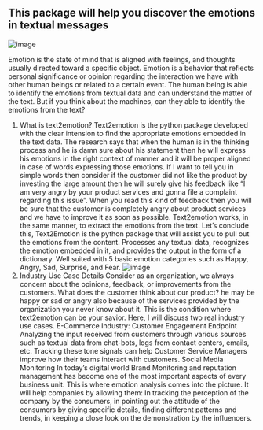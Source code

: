 ## This package will help you discover the emotions in textual messages

![image](https://user-images.githubusercontent.com/40633817/124376316-16d9b800-dcc4-11eb-8635-2239011fed16.png)


Emotion is the state of mind that is aligned with feelings, and thoughts usually directed toward a specific object. Emotion is a behavior that reflects personal significance or opinion regarding the interaction we have with other human beings or related to a certain event. The human being is able to identify the emotions from textual data and can understand the matter of the text. But if you think about the machines, can they able to identify the emotions from the text?

1. What is text2emotion?
Text2emotion is the python package developed with the clear intension to find the appropriate emotions embedded in the text data. The research says that when the human is in the thinking process and he is damn sure about his statement then he will express his emotions in the right context of manner and it will be proper aligned in case of words expressing those emotions.
If I want to tell you in simple words then consider if the customer did not like the product by investing the large amount then he will surely give his feedback like “I am very angry by your product services and gonna file a complaint regarding this issue”. When you read this kind of feedback then you will be sure that the customer is completely angry about product services and we have to improve it as soon as possible. Text2emotion works, in the same manner, to extract the emotions from the text.
Let’s conclude this, Text2Emotion is the python package that will assist you to pull out the emotions from the content.
Processes any textual data, recognizes the emotion embedded in it, and provides the output in the form of a dictionary.
Well suited with 5 basic emotion categories such as Happy, Angry, Sad, Surprise, and Fear.
![image](https://user-images.githubusercontent.com/40633817/124376287-d7ab6700-dcc3-11eb-83c9-8132adf79f79.png)
3. Industry Use Case Details
Consider as an organization, we always concern about the opinions, feedback, or improvements from the customers. What does the customer think about our product? he may be happy or sad or angry also because of the services provided by the organization you never know about it. This is the condition where text2emotion can be your savior. Here, I will discuss two real industry use cases.
E-Commerce Industry: Customer Engagement Endpoint
Analyzing the input received from customers through various sources such as textual data from chat-bots, logs from contact centers, emails, etc. Tracking these tone signals can help Customer Service Managers improve how their teams interact with customers.
Social Media Monitoring
In today’s digital world Brand Monitoring and reputation management has become one of the most important aspects of every business unit. This is where emotion analysis comes into the picture. It will help companies by allowing them: In tracking the perception of the company by the consumers, in pointing out the attitude of the consumers by giving specific details, finding different patterns and trends, in keeping a close look on the demonstration by the influencers.
